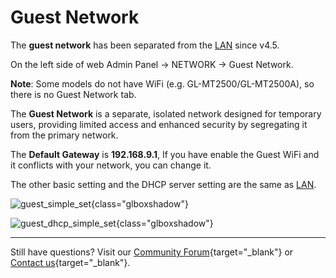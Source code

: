 # Guest Network

The **guest network** has been separated from the [LAN](lan.md) since v4.5.

On the left side of web Admin Panel -> NETWORK -> Guest Network.

**Note**: Some models do not have WiFi (e.g. GL-MT2500/GL-MT2500A), so there is no Guest Network tab.

The **Guest Network** is a separate, isolated network designed for temporary users, providing limited access and enhanced security by segregating it from the primary network.

The **Default Gateway** is **192.168.9.1**, If you have enable the Guest WiFi and it conflicts with your network, you can change it.

The other basic setting and the DHCP server setting are the same as [LAN](lan.md).

![guest_simple_set](https://static.gl-inet.com/docs/router/en/4/interface_guide/guest_network/guest_simple_set.jpg){class="glboxshadow"}

![guest_dhcp_simple_set](https://static.gl-inet.com/docs/router/en/4/interface_guide/guest_network/guest_dhcp_simple_set.jpg){class="glboxshadow"}


---

Still have questions? Visit our [Community Forum](https://forum.gl-inet.com){target="_blank"} or [Contact us](https://www.gl-inet.com/contacts/){target="_blank"}.
